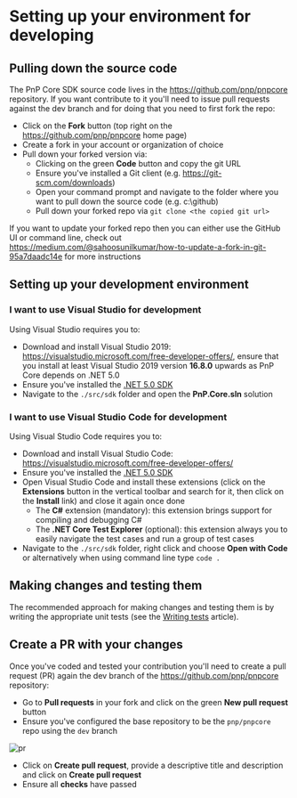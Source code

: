 # Setting up your environment for developing

## Pulling down the source code

The PnP Core SDK source code lives in the https://github.com/pnp/pnpcore repository. If you want contribute to it you'll need to issue pull requests against the dev branch and for doing that you need to first fork the repo:

- Click on the **Fork** button (top right on the https://github.com/pnp/pnpcore home page)
- Create a fork in your account or organization of choice
- Pull down your forked version via:
  - Clicking on the green **Code** button and copy the git URL
  - Ensure you've installed a Git client (e.g. https://git-scm.com/downloads)
  - Open your command prompt and navigate to the folder where you want to pull down the source code (e.g. c:\github)
  - Pull down your forked repo via `git clone <the copied git url>`

If you want to update your forked repo then you can either use the GitHub UI or command line, check out https://medium.com/@sahoosunilkumar/how-to-update-a-fork-in-git-95a7daadc14e for more instructions

## Setting up your development environment

### I want to use Visual Studio for development

Using Visual Studio requires you to:

- Download and install Visual Studio 2019: https://visualstudio.microsoft.com/free-developer-offers/, ensure that you install at least Visual Studio 2019 version **16.8.0** upwards as PnP Core depends on .NET 5.0
- Ensure you've installed the [.NET 5.0 SDK](https://dotnet.microsoft.com/download/dotnet/5.0)
- Navigate to the `./src/sdk` folder and open the **PnP.Core.sln** solution

### I want to use Visual Studio Code for development

Using Visual Studio Code requires you to:

- Download and install Visual Studio Code: https://visualstudio.microsoft.com/free-developer-offers/
- Ensure you've installed the [.NET 5.0 SDK](https://dotnet.microsoft.com/download/dotnet/5.0)
- Open Visual Studio Code and install these extensions (click on the **Extensions** button in the vertical toolbar and search for it, then click on the **Install** link) and close it again once done
  - The **C#** extension (mandatory): this extension brings support for compiling and debugging C#
  - The **.NET Core Test Explorer** (optional): this extension always you to easily navigate the test cases and run a group of test cases
- Navigate to the `./src/sdk` folder, right click and choose **Open with Code** or alternatively when using command line type `code .`

## Making changes and testing them

The recommended approach for making changes and testing them is by writing the appropriate unit tests (see the [Writing tests](writing%20tests.md) article).

## Create a PR with your changes

Once you've coded and tested your contribution you'll need to create a pull request (PR) again the dev branch of the https://github.com/pnp/pnpcore repository:

- Go to **Pull requests** in your fork and click on the green **New pull request** button
- Ensure you've configured the base repository to be the `pnp/pnpcore` repo using the `dev` branch

![pr](../../images/pullrequest.png)

- Click on **Create pull request**, provide a descriptive title and description and click on **Create pull request**
- Ensure all **checks** have passed